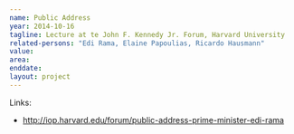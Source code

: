 ```yaml
---
name: Public Address
year: 2014-10-16
tagline: Lecture at te John F. Kennedy Jr. Forum, Harvard University
related-persons: "Edi Rama, Elaine Papoulias, Ricardo Hausmann"
value:
area:
enddate:
layout: project
---
```


Links:
* <http://iop.harvard.edu/forum/public-address-prime-minister-edi-rama>
